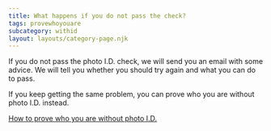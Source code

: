```yaml
---
title: What happens if you do not pass the check?
tags: provewhoyouare
subcategory: withid
layout: layouts/category-page.njk
---
```

If you do not pass the photo I.D. check, we will send you an email with some advice. We will tell you whether you should try again and what you can do to pass.

If you keep getting the same problem, you can prove who you are without photo I.D. instead.

[How to prove who you are without photo I.D.](# "How to prove who you are without photo I.D.")

